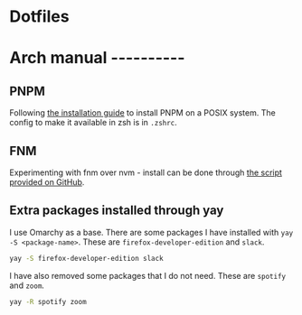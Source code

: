# Dotfiles

# Arch manual ----------

## PNPM

Following [the installation guide](https://pnpm.io/installation#on-posix-systems) to install PNPM on a POSIX system.
The config to make it available in zsh is in `.zshrc`.

## FNM

Experimenting with fnm over nvm - install can be done through [the script provided on GitHub](https://pnpm.io/installation#on-posix-systems).

## Extra packages installed through yay

I use Omarchy as a base. There are some packages I have installed with `yay -S <package-name>`.
These are `firefox-developer-edition` and `slack`.

```zsh
yay -S firefox-developer-edition slack
```

I have also removed some packages that I do not need. These are `spotify` and `zoom`.

```zsh
yay -R spotify zoom
```
